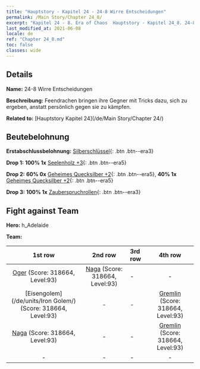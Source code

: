 ```yaml
---
title: "Hauptstory - Kapitel 24 - 24-8 Wirre Entscheidungen"
permalink: /Main Story/Chapter 24_8/
excerpt: "Kapitel 24 - 8. Era of Chaos  Hauptstory - Kapitel 24_8. 24-8 Wirre Entscheidungen"
last_modified_at: 2021-06-08
locale: de
ref: "Chapter 24_8.md"
toc: false
classes: wide
---
```


## Details

 **Name:** 24-8 Wirre Entscheidungen

 **Beschreibung:** Feendrachen bringen ihre Gegner mit Tricks dazu, sich zu ergeben, anstatt persönlich gegen sie zu kämpfen.

 **Related to:** [Hauptstory Kapitel 24](/de/Main Story/Chapter 24/)

## Beutebelohnung

 **Erstabschlussbelohnung:** [Silberschlüssel](/ItemsDE/con_693/){: .btn .btn--era3}

 **Drop 1:** **100% 1x** [Seelenholz +3](/ItemsDE/mat_83/){: .btn .btn--era5}

 **Drop 2:** **60% 0x** [Geheimes Quecksilber +2](/ItemsDE/mat_77/){: .btn .btn--era5}, **40% 1x** [Geheimes Quecksilber +2](/ItemsDE/mat_77/){: .btn .btn--era5}

 **Drop 3:** **100% 1x** [Zauberspruchrollen](/ItemsDE/con_694/){: .btn .btn--era3}


## Fight against Team
 **Hero:** h_Adelaide

 **Team:**


  | 1st row | 2nd row | 3rd row | 4th row |
  |:----:|:----:|:----|:----:|
  | [Oger](/de/units/Ogre/) (Score: 318664, Level:93)  | [Naga](/de/units/Naga/) (Score: 318664, Level:93)  | - | - |
  | [Eisengolem](/de/units/Iron Golem/) (Score: 318664, Level:93)  | - | - | [Gremlin](/de/units/Gremlin/) (Score: 318664, Level:93)  |
  | [Naga](/de/units/Naga/) (Score: 318664, Level:93)  | - | - | [Gremlin](/de/units/Gremlin/) (Score: 318664, Level:93)  |
  | - | - | - | - |


